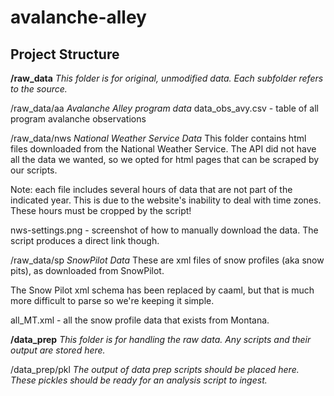 # avalanche-alley

## Project Structure

**/raw_data**
*This folder is for original, unmodified data. Each subfolder refers to the source.*

/raw_data/aa
*Avalanche Alley program data*
data_obs_avy.csv - table of all program avalanche observations

/raw_data/nws
*National Weather Service Data*
This folder contains html files downloaded from the National Weather Service. The API did not have all the data we wanted, so we opted for html pages that can be scraped by our scripts.

Note: each file includes several hours of data that are not part of the indicated year. This is due to the website's inability to deal with time zones. These hours must be cropped by the script!

nws-settings.png - screenshot of how to manually download the data. The script produces a direct link though.

/raw_data/sp
*SnowPilot Data*
These are xml files of snow profiles (aka snow pits), as downloaded from SnowPilot.

The Snow Pilot xml schema has been replaced by caaml, but that is much more difficult to parse so we're keeping it simple.

all_MT.xml - all the snow profile data that exists from Montana.

**/data_prep**
*This folder is for handling the raw data. Any scripts and their output are stored here.*

/data_prep/pkl
*The output of data prep scripts should be placed here. These pickles should be ready for an analysis script to ingest.*